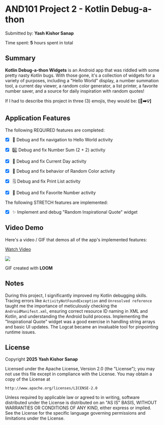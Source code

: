 <!-- (This is a comment) INSTRUCTIONS: Go through this page and fill out any **bolded** entries with their correct values.-->

# AND101 Project 2 - Kotlin Debug-a-thon

Submitted by: **Yash Kishor Sanap**

Time spent: **5** hours spent in total

## Summary

**Kotlin Debug-a-thon Widgets** is an Android app that was riddled with some pretty nasty Kotlin bugs. With those gone, it's a collection of widgets for a variety of purposes, including a "Hello World" display, a number summation tool, a current day viewer, a random color generator, a list printer, a favorite number saver, and a source for daily inspiration with random quotes!

If I had to describe this project in three (3) emojis, they would be: **[🐛➡️💡]** 

## Application Features

<!-- (This is a comment) Please be sure to change the [ ] to [x] for any features you completed.  If a feature is not checked [x], you might miss the points for that item! -->

The following REQUIRED features are completed:

- [x] 👋 Debug and fix navigation to Hello World activity
- [x] 4️⃣ Debug and fix Number Sum (2 + 2) activity
- [x] 📅 Debug and fix Current Day activity
- [x] 🌈 Debug and fix behavior of Random Color activity
- [x] 🗒️ Debug and fix Print List activity
- [x] 💯 Debug and fix Favorite Number activity


The following STRETCH features are implemented:

- [x] ✨ Implement and debug "Random Inspirational Quote" widget 

## Video Demo

Here's a video / GIF that demos all of the app's implemented features:

<div>
    <a href="https://www.loom.com/share/338b2784eb494a2eb0430a6c7f83d97b">
      <p>Watch Video</p>
    </a>
    <a href="https://www.loom.com/share/338b2784eb494a2eb0430a6c7f83d97b">
      <img style="max-width:300px;" src="https://cdn.loom.com/sessions/thumbnails/338b2784eb494a2eb0430a6c7f83d97b-a316a1372776b22f-full-play.gif">
    </a>
  </div>


GIF created with **LOOM**

<!-- Recommended tools:
- [Kap](https://getkap.co/) for macOS
- [ScreenToGif](https://www.screentogif.com/) for Windows
- [peek](https://github.com/phw/peek) for Linux. -->

## Notes

During this project, I significantly improved my Kotlin debugging skills. Tracing errors like `ActivityNotFoundException` and `Unresolved reference` taught me the importance of meticulously checking the `AndroidManifest.xml`, ensuring correct resource ID naming in XML and Kotlin, and understanding the Android build process. Implementing the "Inspirational Quote" widget was a good exercise in handling string arrays and basic UI updates. The Logcat became an invaluable tool for pinpointing runtime issues.

## License

Copyright **2025** **Yash Kishor Sanap**

Licensed under the Apache License, Version 2.0 (the "License");
you may not use this file except in compliance with the License.
You may obtain a copy of the License at

    http://www.apache.org/licenses/LICENSE-2.0

Unless required by applicable law or agreed to in writing, software
distributed under the License is distributed on an "AS IS" BASIS,
WITHOUT WARRANTIES OR CONDITIONS OF ANY KIND, either express or implied.
See the License for the specific language governing permissions and
limitations under the License.
